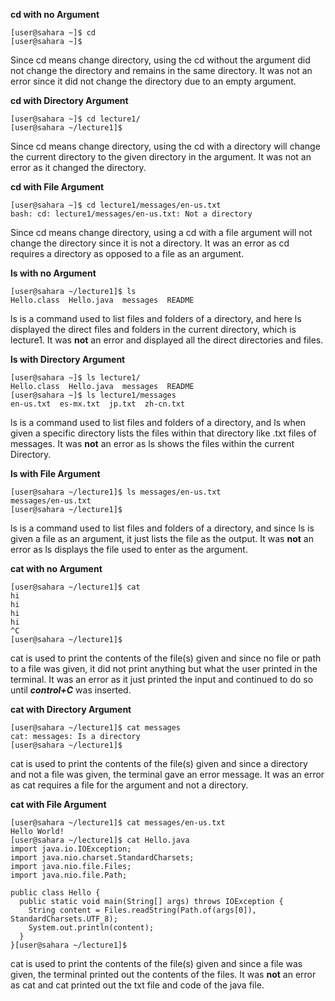 **cd with no Argument**
```
[user@sahara ~]$ cd
[user@sahara ~]$
```
Since cd means change directory, using the cd without the argument did not change the directory and remains in the same directory. 
It was not an error since it did not change the directory due to an empty argument.


**cd with Directory Argument**
```
[user@sahara ~]$ cd lecture1/
[user@sahara ~/lecture1]$
```
Since cd means change directory, using the cd with a directory will change the current directory to the given directory in the argument.
It was not an error as it changed the directory.


**cd with File Argument**
```
[user@sahara ~]$ cd lecture1/messages/en-us.txt
bash: cd: lecture1/messages/en-us.txt: Not a directory
```
Since cd means change directory, using a cd with a file argument will not change the directory since it is not a directory.
It was an error as cd requires a directory as opposed to a file as an argument.


**ls with no Argument**
```
[user@sahara ~/lecture1]$ ls
Hello.class  Hello.java  messages  README
```
ls is a command used to list files and folders of a directory, and here ls displayed the direct files and folders in the current directory, which is lecture1.
It was **not** an error and displayed all the direct directories and files.

**ls with Directory Argument**
```
[user@sahara ~]$ ls lecture1/
Hello.class  Hello.java  messages  README
[user@sahara ~]$ ls lecture1/messages
en-us.txt  es-mx.txt  jp.txt  zh-cn.txt
```
ls is a command used to list files and folders of a directory, and ls when given a specific directory lists the files within that directory like .txt files of messages.
It was **not** an error as ls shows the files within the current Directory.

**ls with File Argument**
```
[user@sahara ~/lecture1]$ ls messages/en-us.txt
messages/en-us.txt
[user@sahara ~/lecture1]$
```
ls is a command used to list files and folders of a directory, and since ls is given a file as an argument, it just lists the file as the output.
It was **not** an error as ls displays the file used to enter as the argument.

**cat with no Argument**
```
[user@sahara ~/lecture1]$ cat
hi
hi
hi
hi
^C
[user@sahara ~/lecture1]$
```
cat is used to print the contents of the file(s) given and since no file or path to a file was given, it did not print anything but what the user printed in the terminal.
It was an error as it just printed the input and continued to do so until ***control+C*** was inserted.

**cat with Directory Argument**
```
[user@sahara ~/lecture1]$ cat messages
cat: messages: Is a directory
[user@sahara ~/lecture1]$
```
cat is used to print the contents of the file(s) given and since a directory and not a file was given, the terminal gave an error message.
It was an error as cat requires a file for the argument and not a directory.

**cat with File Argument**
```
[user@sahara ~/lecture1]$ cat messages/en-us.txt
Hello World!
[user@sahara ~/lecture1]$ cat Hello.java
import java.io.IOException;
import java.nio.charset.StandardCharsets;
import java.nio.file.Files;
import java.nio.file.Path;

public class Hello {
  public static void main(String[] args) throws IOException {
    String content = Files.readString(Path.of(args[0]), StandardCharsets.UTF_8);    
    System.out.println(content);
  }
}[user@sahara ~/lecture1]$
```
cat is used to print the contents of the file(s) given and since a file was given, the terminal printed out the contents of the files.
It was **not** an error as cat and cat printed out the txt file and code of the java file.
